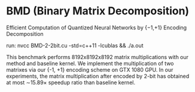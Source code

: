 # BMD (Binary Matrix Decomposition)
Efficient Computation of Quantized Neural Networks by {−1,+1} Encoding Decomposition

run: nvcc BMD-2-2bit.cu -std=c++11 -lcublas && ./a.out

This benchmark performs 8192x8192x8192 matrix multiplications with our method and baseline kernel.
We implement the multiplication of two matrixes via our {-1, +1} encoding scheme on GTX 1080 GPU. In our experiments, 
the matrix multiplication after encoded by 2-bit has obtained at most ∼15.89× speedup ratio than baseline kernel.
